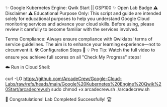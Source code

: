 ✨ Google Kubernetes Engine: Qwik Start || GSP100 ✨
Open Lab Badge
⚠️ Disclaimer ⚠️
Educational Purpose Only: This script and guide are intended solely for educational purposes to help you understand Google Cloud monitoring services and advance your cloud skills. Before using, please review it carefully to become familiar with the services involved.

Terms Compliance: Always ensure compliance with Qwiklabs' terms of service guidelines. The aim is to enhance your learning experience—not to circumvent it.
🛠️ Configuration Steps 🚀
💡 Pro Tip: Watch the full video to ensure you achieve full scores on all "Check My Progress" steps!

☁️ Run in Cloud Shell:

curl -LO https://github.com/ArcadeCrew/Google-Cloud-Labs/raw/refs/heads/main/Google%20Kubernetes%20Engine%20Qwik%20Start/arcadecrew.sh
sudo chmod +x arcadecrew.sh
./arcadecrew.sh


🎉 Congratulations! Lab Completed Successfully! 🏆

